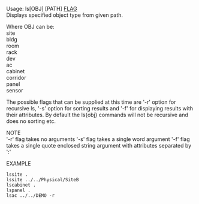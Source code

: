 Usage: ls[OBJ] [PATH] [FLAG](optional)   
Displays specified object type from given path.

Where OBJ can be:      
site   
bldg   
room   
rack   
dev   
ac   
cabinet   
corridor   
panel   
sensor      

The possible flags that can be supplied at this time are '-r' option for recursive ls, '-s' option for sorting results and '-f' for displaying results with their attributes. By default the ls{obj} commands will not be recursive and does no sorting etc. 

NOTE   
    '-r' flag takes no arguments
    '-s' flag takes a single word argument
    '-f' flag takes a single quote enclosed string argument with attributes separated by ':'

EXAMPLE   

    lssite .  
    lssite ../../Physical/SiteB
    lscabinet .
    lspanel .
    lsac ../../DEMO -r 